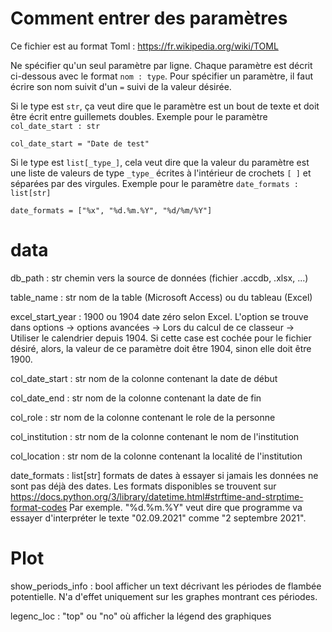 # Comment entrer des paramètres

Ce fichier est au format Toml : https://fr.wikipedia.org/wiki/TOML

Ne spécifier qu'un seul paramètre par ligne. Chaque paramètre est décrit ci-dessous avec le format `nom : type`. Pour spécifier un paramètre, il faut écrire son nom suivit d'un ` = ` suivi de la valeur désirée.

Si le type est `str`, ça veut dire que le paramètre est un bout de texte et doit être écrit entre guillemets doubles. Exemple pour le paramètre `col_date_start : str` 
```
col_date_start = "Date de test"
```

Si le type est `list[_type_]`, cela veut dire que la valeur du paramètre est une liste de valeurs de type `_type_` écrites à l'intérieur de crochets `[ ]` et séparées par des virgules.
Exemple pour le paramètre `date_formats : list[str]`
```
date_formats = ["%x", "%d.%m.%Y", "%d/%m/%Y"]
```

# data
db_path : str
    chemin vers la source de données (fichier .accdb, .xlsx, ...)

table_name : str
    nom de la table (Microsoft Access) ou du tableau (Excel)

excel_start_year : 1900 ou 1904
    date zéro selon Excel. L'option se trouve dans options -> options avancées -> Lors du calcul de ce classeur -> Utiliser le calendrier depuis 1904. Si cette case est cochée pour le fichier désiré, alors, la valeur de ce paramètre doit être 1904, sinon elle doit être 1900.

col_date_start : str
    nom de la colonne contenant la date de début

col_date_end : str
    nom de la colonne contenant la date de fin

col_role : str
    nom de la colonne contenant le role de la personne

col_institution : str
    nom de la colonne contenant le nom de l'institution

col_location : str
    nom de la colonne contenant la localité de l'institution

date_formats : list[str]
    formats de dates à essayer si jamais les données ne sont pas déjà des dates. Les formats disponibles se trouvent sur https://docs.python.org/3/library/datetime.html#strftime-and-strptime-format-codes
    Par exemple. "%d.%m.%Y" veut dire que programme va essayer d'interpréter le texte "02.09.2021" comme "2 septembre 2021". 

# Plot
show_periods_info : bool
    afficher un text décrivant les périodes de flambée potentielle. N'a d'effet uniquement sur les graphes montrant ces périodes.

legenc_loc : "top" ou "no"
    où afficher la légend des graphiques
